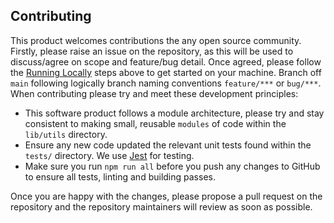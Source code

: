 ## Contributing

This product welcomes contributions the any open source community. Firstly, please raise an issue on the repository, as this will be used to discuss/agree on scope and feature/bug detail. Once agreed, please follow the [Running Locally](#running-locally) steps above to get started on your machine. Branch off `main` following logically branch naming conventions `feature/***` or `bug/***`. When contributing please try and meet these development principles:

- This software product follows a module architecture, please try and stay consistent to making small, reusable `modules` of code within the `lib/utils` directory.
- Ensure any new code updated the relevant unit tests found within the `tests/` directory. We use [Jest](https://jestjs.io/) for testing.
- Make sure you run `npm run all` before you push any changes to GitHub to ensure all tests, linting and building passes.

Once you are happy with the changes, please propose a pull request on the repository and the repository maintainers will review as soon as possible.
